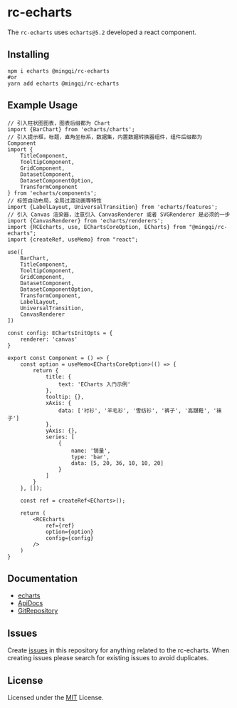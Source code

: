 # rc-echarts
The `rc-echarts` uses `echarts@5.2` developed a react component.

## Installing

```shell
npm i echarts @mingqi/rc-echarts
#or
yarn add echarts @mingqi/rc-echarts
```

## Example Usage

```tsx
// 引入柱状图图表，图表后缀都为 Chart
import {BarChart} from 'echarts/charts';
// 引入提示框，标题，直角坐标系，数据集，内置数据转换器组件，组件后缀都为 Component
import {
    TitleComponent,
    TooltipComponent,
    GridComponent,
    DatasetComponent,
    DatasetComponentOption,
    TransformComponent
} from 'echarts/components';
// 标签自动布局，全局过渡动画等特性
import {LabelLayout, UniversalTransition} from 'echarts/features';
// 引入 Canvas 渲染器，注意引入 CanvasRenderer 或者 SVGRenderer 是必须的一步
import {CanvasRenderer} from 'echarts/renderers';
import {RCEcharts, use, EChartsCoreOption, ECharts} from "@mingqi/rc-echarts";
import {createRef, useMemo} from "react";

use([
    BarChart,
    TitleComponent,
    TooltipComponent,
    GridComponent,
    DatasetComponent,
    DatasetComponentOption,
    TransformComponent,
    LabelLayout,
    UniversalTransition,
    CanvasRenderer
])

const config: EChartsInitOpts = {
    renderer: 'canvas'
}

export const Component = () => {
    const option = useMemo<EChartsCoreOption>(() => {
        return {
            title: {
                text: 'ECharts 入门示例'
            },
            tooltip: {},
            xAxis: {
                data: ['衬衫', '羊毛衫', '雪纺衫', '裤子', '高跟鞋', '袜子']
            },
            yAxis: {},
            series: [
                {
                    name: '销量',
                    type: 'bar',
                    data: [5, 20, 36, 10, 10, 20]
                }
            ]
        }
    }, []);

    const ref = createRef<ECharts>();

    return (
        <RCEcharts
            ref={ref}
            option={option}
            config={config}
        />
    )
}
 ```

## Documentation
- [echarts](https://echarts.apache.org/examples/zh/index.html)
- [ApiDocs](https://mingqi-tech.github.io/rc-echarts/)
- [GitRepository](https://github.com/mingqi-tech/rc-echarts)


## Issues
Create [issues](https://github.com/mingqi-tech/rc-echarts/issues) in this repository for anything related to the rc-echarts. When creating issues please search for existing issues to avoid duplicates.


## License
Licensed under the [MIT](https://github.com/mingqi-tech/rc-echarts/blob/master/LICENSE) License.

